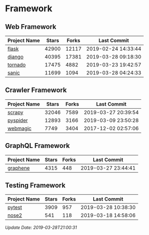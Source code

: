 # Framework

## Web Framework

| Project Name | Stars | Forks | Last Commit |
| ------------ | ----- | ----- | ----------- |
| [flask](https://github.com/pallets/flask) | 42900 | 12117 | 2019-02-24 14:33:44 |
| [django](https://github.com/django/django) | 40395 | 17381 | 2019-03-28 09:18:30 |
| [tornado](https://github.com/tornadoweb/tornado) | 17475 | 4882 | 2019-03-23 19:42:57 |
| [sanic](https://github.com/huge-success/sanic) | 11699 | 1094 | 2019-03-28 04:24:33 |

## Crawler Framework

| Project Name | Stars | Forks | Last Commit |
| ------------ | ----- | ----- | ----------- |
| [scrapy](https://github.com/scrapy/scrapy) | 32046 | 7589 | 2019-03-27 20:39:54 |
| [pyspider](https://github.com/binux/pyspider) | 12893 | 3166 | 2019-03-09 23:50:28 |
| [webmagic](https://github.com/code4craft/webmagic) | 7749 | 3404 | 2017-12-02 02:57:06 |

## GraphQL Framework

| Project Name | Stars | Forks | Last Commit |
| ------------ | ----- | ----- | ----------- |
| [graphene](https://github.com/graphql-python/graphene) | 4315 | 448 | 2019-03-27 23:44:41 |

## Testing Framework

| Project Name | Stars | Forks | Last Commit |
| ------------ | ----- | ----- | ----------- |
| [pytest](https://github.com/pytest-dev/pytest) | 3909 | 957 | 2019-03-28 10:38:30 |
| [nose2](https://github.com/nose-devs/nose2) | 541 | 118 | 2019-03-18 14:58:06 |

*Update Date: 2019-03-28T21:00:31*